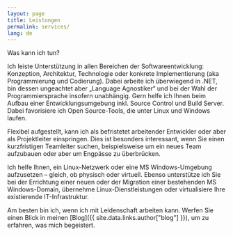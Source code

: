```yaml
---
layout: page
title: Leistungen
permalink: services/
lang: de
---
```


Was kann ich tun?

Ich leiste Unterstützung in allen Bereichen der Softwareentwicklung: Konzeption, Architektur, Technologie oder konkrete Implementierung (aka Programmierung und Codierung). Dabei arbeite ich überwiegend in .NET, bin dessen ungeachtet aber „Language Agnostiker“ und bei der Wahl der Programmiersprache insofern unabhängig. Gern helfe ich Ihnen beim Aufbau einer Entwicklungsumgebung inkl. Source Control und Build Server. Dabei favorisiere ich Open Source-Tools, die unter Linux und Windows laufen.

Flexibel aufgestellt, kann ich als befristetet arbeitender Entwickler oder aber als Projektleiter einspringen. Dies ist besonders interessant, wenn Sie einen kurzfristigen Teamleiter suchen, beispielsweise um ein neues Team aufzubauen oder aber um Engpässe zu überbrücken.

Ich helfe Ihnen, ein Linux-Netzwerk oder eine MS Windows-Umgebung aufzusetzen – gleich, ob physisch oder virtuell. Ebenso unterstütze ich Sie bei der Errichtung einer neuen oder der Migration einer bestehenden MS Windows-Domain, übernehme Linux-Dienstleistungen oder virtualisiere Ihre existierende IT-Infrastruktur.

Am besten bin ich, wenn ich mit Leidenschaft arbeiten kann. Werfen Sie einen Blick in meinen [Blog]({{ site.data.links.author["blog"] }}), um zu erfahren, was mich begeistert.